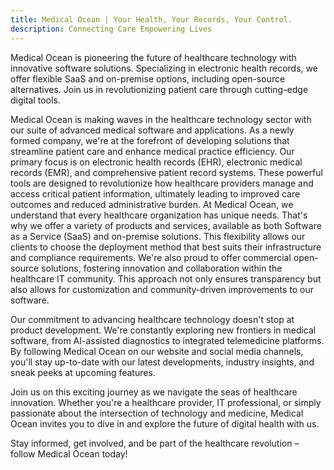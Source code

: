 ```yaml
---
title: Medical Ocean | Your Health, Your Records, Your Control.
description: Connecting Care Empowering Lives
---
```


Medical Ocean is pioneering the future of healthcare technology with innovative software solutions. Specializing in electronic health records, we offer flexible SaaS and on-premise options, including open-source alternatives. Join us in revolutionizing patient care through cutting-edge digital tools.


Medical Ocean is making waves in the healthcare technology sector with our suite of advanced medical software and applications. As a newly formed company, we're at the forefront of developing solutions that streamline patient care and enhance medical practice efficiency.
Our primary focus is on electronic health records (EHR), electronic medical records (EMR), and comprehensive patient record systems. These powerful tools are designed to revolutionize how healthcare providers manage and access critical patient information, ultimately leading to improved care outcomes and reduced administrative burden.
At Medical Ocean, we understand that every healthcare organization has unique needs. That's why we offer a variety of products and services, available as both Software as a Service (SaaS) and on-premise solutions. This flexibility allows our clients to choose the deployment method that best suits their infrastructure and compliance requirements.
We're also proud to offer commercial open-source solutions, fostering innovation and collaboration within the healthcare IT community. This approach not only ensures transparency but also allows for customization and community-driven improvements to our software.

Our commitment to advancing healthcare technology doesn't stop at product development. We're constantly exploring new frontiers in medical software, from AI-assisted diagnostics to integrated telemedicine platforms. By following Medical Ocean on our website and social media channels, you'll stay up-to-date with our latest developments, industry insights, and sneak peeks at upcoming features.

Join us on this exciting journey as we navigate the seas of healthcare innovation. Whether you're a healthcare provider, IT professional, or simply passionate about the intersection of technology and medicine, Medical Ocean invites you to dive in and explore the future of digital health with us.

Stay informed, get involved, and be part of the healthcare revolution – follow Medical Ocean today!
